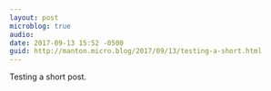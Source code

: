```yaml
---
layout: post
microblog: true
audio: 
date: 2017-09-13 15:52 -0500
guid: http://manton.micro.blog/2017/09/13/testing-a-short.html
---
```

Testing a short post.
